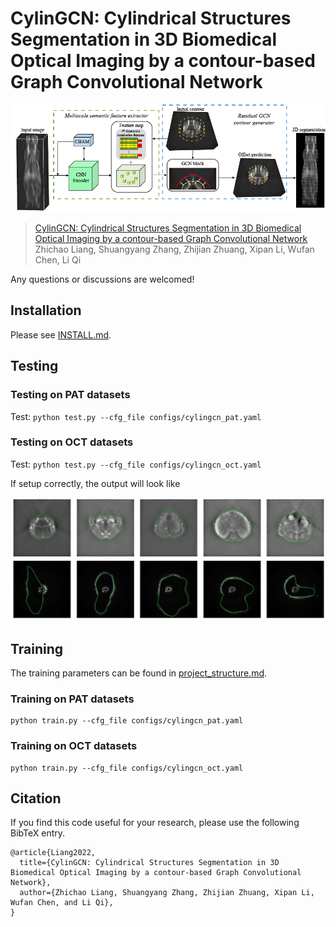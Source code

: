 # CylinGCN: Cylindrical Structures Segmentation in 3D Biomedical Optical Imaging by a contour-based Graph Convolutional Network

![city](assets/cylingcn.png)

> [CylinGCN: Cylindrical Structures Segmentation in 3D Biomedical Optical Imaging by a contour-based Graph Convolutional Network](https://arxiv.org/pdf/)  
> Zhichao Liang, Shuangyang Zhang, Zhijian Zhuang, Xipan Li, Wufan Chen, Li Qi 

Any questions or discussions are welcomed!

## Installation

Please see [INSTALL.md](INSTALL.md).

## Testing

### Testing on PAT datasets
Test:
    ```
     python test.py --cfg_file configs/cylingcn_pat.yaml
    ```

### Testing on OCT datasets

Test:
    ```
    python test.py --cfg_file configs/cylingcn_oct.yaml
    ```
    

If setup correctly, the output will look like

![vis_city](assets/test.png)



## Training

The training parameters can be found in [project_structure.md](project_structure.md).

### Training on PAT datasets

```
python train.py --cfg_file configs/cylingcn_pat.yaml
```

### Training on OCT datasets

```
python train.py --cfg_file configs/cylingcn_oct.yaml
```



## Citation

If you find this code useful for your research, please use the following BibTeX entry.

```
@article{Liang2022,
  title={CylinGCN: Cylindrical Structures Segmentation in 3D Biomedical Optical Imaging by a contour-based Graph Convolutional Network},
  author={Zhichao Liang, Shuangyang Zhang, Zhijian Zhuang, Xipan Li, Wufan Chen, and Li Qi},
}
```
